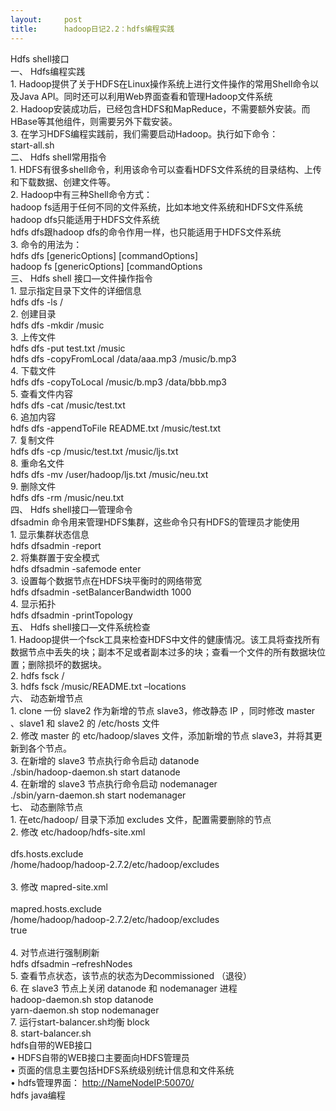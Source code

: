 ```yaml
---
layout:     post
title:      hadoop日记2.2：hdfs编程实践
---
```

<div id="article_content" class="article_content clearfix csdn-tracking-statistics" data-pid="blog" data-mod="popu_307" data-dsm="post">
								            <div id="content_views" class="markdown_views prism-atom-one-dark">
							<!-- flowchart 箭头图标 勿删 -->
							<svg xmlns="http://www.w3.org/2000/svg" style="display: none;"><path stroke-linecap="round" d="M5,0 0,2.5 5,5z" id="raphael-marker-block" style="-webkit-tap-highlight-color: rgba(0, 0, 0, 0);"></path></svg>
							<p>Hdfs shell接口 <br>
一、  Hdfs编程实践 <br>
1.  Hadoop提供了关于HDFS在Linux操作系统上进行文件操作的常用Shell命令以及Java API。同时还可以利用Web界面查看和管理Hadoop文件系统 <br>
2.  Hadoop安装成功后，已经包含HDFS和MapReduce，不需要额外安装。而HBase等其他组件，则需要另外下载安装。 <br>
3.  在学习HDFS编程实践前，我们需要启动Hadoop。执行如下命令： <br>
start-all.sh <br>
二、  Hdfs shell常用指令 <br>
1.  HDFS有很多shell命令，利用该命令可以查看HDFS文件系统的目录结构、上传和下载数据、创建文件等。 <br>
2.  Hadoop中有三种Shell命令方式： <br>
hadoop fs适用于任何不同的文件系统，比如本地文件系统和HDFS文件系统 <br>
hadoop dfs只能适用于HDFS文件系统 <br>
hdfs dfs跟hadoop dfs的命令作用一样，也只能适用于HDFS文件系统 <br>
3.  命令的用法为： <br>
hdfs dfs [genericOptions] [commandOptions] <br>
hadoop fs [genericOptions] [commandOptions <br>
三、  Hdfs shell 接口—文件操作指令 <br>
1.  显示指定目录下文件的详细信息 <br>
hdfs dfs -ls / <br>
2.  创建目录 <br>
hdfs dfs -mkdir /music  <br>
3.  上传文件 <br>
hdfs dfs -put test.txt /music <br>
hdfs dfs -copyFromLocal /data/aaa.mp3 /music/b.mp3 <br>
4.  下载文件 <br>
hdfs dfs -copyToLocal /music/b.mp3 /data/bbb.mp3 <br>
5.  查看文件内容 <br>
hdfs dfs -cat /music/test.txt <br>
6.  追加内容 <br>
hdfs dfs -appendToFile README.txt /music/test.txt <br>
7.  复制文件 <br>
hdfs dfs -cp /music/test.txt /music/ljs.txt <br>
8.  重命名文件 <br>
hdfs dfs -mv /user/hadoop/ljs.txt /music/neu.txt <br>
9.  删除文件 <br>
hdfs dfs -rm /music/neu.txt <br>
四、  Hdfs shell接口—管理命令 <br>
dfsadmin 命令用来管理HDFS集群，这些命令只有HDFS的管理员才能使用 <br>
1.  显示集群状态信息 <br>
hdfs dfsadmin -report <br>
2.  将集群置于安全模式 <br>
hdfs dfsadmin -safemode enter <br>
3.  设置每个数据节点在HDFS块平衡时的网络带宽 <br>
hdfs dfsadmin -setBalancerBandwidth 1000 <br>
4.  显示拓扑 <br>
hdfs dfsadmin -printTopology <br>
五、  Hdfs shell接口—文件系统检查 <br>
1.  Hadoop提供一个fsck工具来检查HDFS中文件的健康情况。该工具将查找所有数据节点中丢失的块；副本不足或者副本过多的块；查看一个文件的所有数据块位置；删除损坏的数据块。 <br>
2.  hdfs fsck / <br>
3.  hdfs fsck /music/README.txt –locations <br>
六、  动态新增节点 <br>
1.  clone 一份 slave2 作为新增的节点 slave3，修改静态 IP ，同时修改 master 、slave1 和 slave2 的 /etc/hosts 文件 <br>
2.  修改 master 的 etc/hadoop/slaves 文件，添加新增的节点 slave3，并将其更新到各个节点。 <br>
3.  在新增的 slave3 节点执行命令启动 datanode  <br>
./sbin/hadoop-daemon.sh start datanode <br>
4.  在新增的 slave3 节点执行命令启动 nodemanager <br>
./sbin/yarn-daemon.sh start nodemanager <br>
七、  动态删除节点 <br>
1.  在etc/hadoop/ 目录下添加 excludes 文件，配置需要删除的节点 <br>
2.  修改 etc/hadoop/hdfs-site.xml <br>
 <br>
   dfs.hosts.exclude <br>
   /home/hadoop/hadoop-2.7.2/etc/hadoop/excludes <br>
 <br>
3.  修改 mapred-site.xml <br>
 <br>
        mapred.hosts.exclude <br>
        /home/hadoop/hadoop-2.7.2/etc/hadoop/excludes <br>
        true <br>
 <br>
4.  对节点进行强制刷新 <br>
hdfs dfsadmin –refreshNodes <br>
5.  查看节点状态，该节点的状态为Decommissioned （退役） <br>
6.  在 slave3 节点上关闭 datanode 和 nodemanager 进程 <br>
hadoop-daemon.sh stop datanode <br>
yarn-daemon.sh stop nodemanager <br>
7.  运行start-balancer.sh均衡 block <br>
8.  start-balancer.sh <br>
hdfs自带的WEB接口 <br>
•   HDFS自带的WEB接口主要面向HDFS管理员 <br>
•   页面的信息主要包括HDFS系统级别统计信息和文件系统 <br>
•   hdfs管理界面：   <a href="http://NameNodeIP:50070/" rel="nofollow">http://NameNodeIP:50070/</a> <br>
hdfs java编程</p>            </div>
						<link href="https://csdnimg.cn/release/phoenix/mdeditor/markdown_views-9e5741c4b9.css" rel="stylesheet">
                </div>